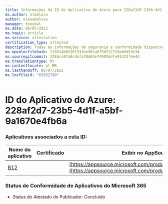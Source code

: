 ```yaml
---
title: Informações da ID do Aplicativo do Azure para 228af2d7-23b5-4d1f-a5bf-9a1670e4fb6a
ms.author: elmalova
author: elenamalova
manager: tonybal
ms.date: 06/07/2022
ms.topic: article
ms.service: attestation
certification_type: attested
description: Todas as informações de segurança e conformidade disponíveis para 228af2d7-23b5-4d1f-a5bf-9a1670e4fb6a.
ms.openlocfilehash: 218514b0316f333ee90ca8f5df1222da66d53e34
ms.sourcegitcommit: 238dca97a9cdafa78d63e74993ddfe91423fde4d
ms.translationtype: MT
ms.contentlocale: pt-BR
ms.lasthandoff: 06/07/2022
ms.locfileid: "65932798"
---
```

# <a name="azure-app-id-228af2d7-23b5-4d1f-a5bf-9a1670e4fb6a"></a>ID do Aplicativo do Azure: 228af2d7-23b5-4d1f-a5bf-9a1670e4fb6a


### <a name="apps-associated-with-this-id"></a>Aplicativos associados a esta ID:
| **Nome do aplicativo** | **Certificado** | **Exibir no AppSource** |
|--------------|---------------|-----------------------|
| [B12](../forward/WA200004073.md) |  | [https://appsource.microsoft.com/product/office/WA200004073](https://appsource.microsoft.com/product/office/WA200004073) |

### <a name="microsoft-365-app-compliance-status"></a>Status de Conformidade de Aplicativos do Microsoft 365
- Status do Atestado do Publicador: Concluído
